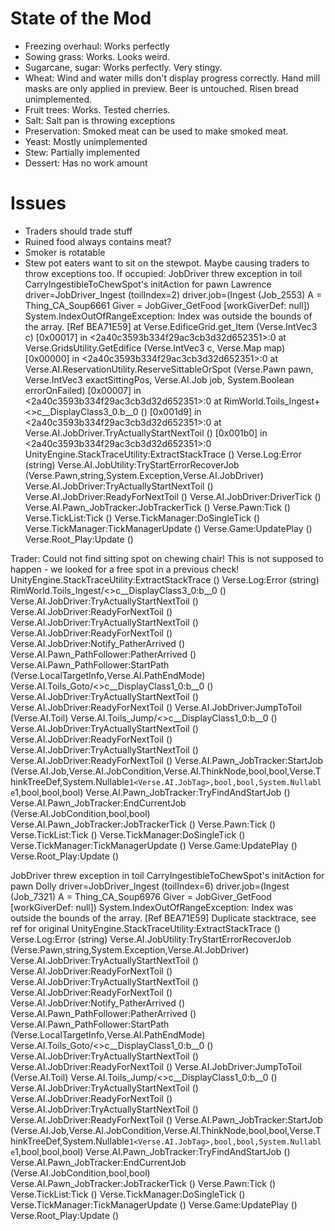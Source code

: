 # State of the Mod
* Freezing overhaul: Works perfectly
* Sowing grass: Works. Looks weird.
* Sugarcane, sugar: Works perfectly. Very stingy.
* Wheat: Wind and water mills don't display progress correctly. Hand mill masks are only applied in preview. Beer is untouched. Risen bread unimplemented.
* Fruit trees: Works. Tested cherries.
* Salt: Salt pan is throwing exceptions
* Preservation: Smoked meat can be used to make smoked meat.
* Yeast: Mostly unimplemented
* Stew: Partially implemented
* Dessert: Has no work amount


# Issues
* Traders should trade stuff
* Ruined food always contains meat?
* Smoker is rotatable
* Stew pot eaters want to sit on the stewpot. Maybe causing traders to throw exceptions too. If occupied:
JobDriver threw exception in toil CarryIngestibleToChewSpot's initAction for pawn Lawrence driver=JobDriver_Ingest (toilIndex=2) driver.job=(Ingest (Job_2553) A = Thing_CA_Soup6661 Giver = JobGiver_GetFood [workGiverDef: null])
System.IndexOutOfRangeException: Index was outside the bounds of the array.
[Ref BEA71E59]
 at Verse.EdificeGrid.get_Item (Verse.IntVec3 c) [0x00017] in <2a40c3593b334f29ac3cb3d32d652351>:0
 at Verse.GridsUtility.GetEdifice (Verse.IntVec3 c, Verse.Map map) [0x00000] in <2a40c3593b334f29ac3cb3d32d652351>:0
 at Verse.AI.ReservationUtility.ReserveSittableOrSpot (Verse.Pawn pawn, Verse.IntVec3 exactSittingPos, Verse.AI.Job job, System.Boolean errorOnFailed) [0x00007] in <2a40c3593b334f29ac3cb3d32d652351>:0
 at RimWorld.Toils_Ingest+<>c__DisplayClass3_0.<CarryIngestibleToChewSpot>b__0 () [0x001d9] in <2a40c3593b334f29ac3cb3d32d652351>:0
 at Verse.AI.JobDriver.TryActuallyStartNextToil () [0x001b0] in <2a40c3593b334f29ac3cb3d32d652351>:0
UnityEngine.StackTraceUtility:ExtractStackTrace ()
Verse.Log:Error (string)
Verse.AI.JobUtility:TryStartErrorRecoverJob (Verse.Pawn,string,System.Exception,Verse.AI.JobDriver)
Verse.AI.JobDriver:TryActuallyStartNextToil ()
Verse.AI.JobDriver:ReadyForNextToil ()
Verse.AI.JobDriver:DriverTick ()
Verse.AI.Pawn_JobTracker:JobTrackerTick ()
Verse.Pawn:Tick ()
Verse.TickList:Tick ()
Verse.TickManager:DoSingleTick ()
Verse.TickManager:TickManagerUpdate ()
Verse.Game:UpdatePlay ()
Verse.Root_Play:Update ()

Trader:
Could not find sitting spot on chewing chair! This is not supposed to happen - we looked for a free spot in a previous check!
UnityEngine.StackTraceUtility:ExtractStackTrace ()
Verse.Log:Error (string)
RimWorld.Toils_Ingest/<>c__DisplayClass3_0:<CarryIngestibleToChewSpot>b__0 ()
Verse.AI.JobDriver:TryActuallyStartNextToil ()
Verse.AI.JobDriver:ReadyForNextToil ()
Verse.AI.JobDriver:TryActuallyStartNextToil ()
Verse.AI.JobDriver:ReadyForNextToil ()
Verse.AI.JobDriver:Notify_PatherArrived ()
Verse.AI.Pawn_PathFollower:PatherArrived ()
Verse.AI.Pawn_PathFollower:StartPath (Verse.LocalTargetInfo,Verse.AI.PathEndMode)
Verse.AI.Toils_Goto/<>c__DisplayClass1_0:<GotoThing>b__0 ()
Verse.AI.JobDriver:TryActuallyStartNextToil ()
Verse.AI.JobDriver:ReadyForNextToil ()
Verse.AI.JobDriver:JumpToToil (Verse.AI.Toil)
Verse.AI.Toils_Jump/<>c__DisplayClass1_0:<JumpIf>b__0 ()
Verse.AI.JobDriver:TryActuallyStartNextToil ()
Verse.AI.JobDriver:ReadyForNextToil ()
Verse.AI.JobDriver:TryActuallyStartNextToil ()
Verse.AI.JobDriver:ReadyForNextToil ()
Verse.AI.Pawn_JobTracker:StartJob (Verse.AI.Job,Verse.AI.JobCondition,Verse.AI.ThinkNode,bool,bool,Verse.ThinkTreeDef,System.Nullable`1<Verse.AI.JobTag>,bool,bool,System.Nullable`1<bool>,bool,bool,bool)
Verse.AI.Pawn_JobTracker:TryFindAndStartJob ()
Verse.AI.Pawn_JobTracker:EndCurrentJob (Verse.AI.JobCondition,bool,bool)
Verse.AI.Pawn_JobTracker:JobTrackerTick ()
Verse.Pawn:Tick ()
Verse.TickList:Tick ()
Verse.TickManager:DoSingleTick ()
Verse.TickManager:TickManagerUpdate ()
Verse.Game:UpdatePlay ()
Verse.Root_Play:Update ()

JobDriver threw exception in toil CarryIngestibleToChewSpot's initAction for pawn Dolly driver=JobDriver_Ingest (toilIndex=6) driver.job=(Ingest (Job_7321) A = Thing_CA_Soup6976 Giver = JobGiver_GetFood [workGiverDef: null])
System.IndexOutOfRangeException: Index was outside the bounds of the array.
[Ref BEA71E59] Duplicate stacktrace, see ref for original
UnityEngine.StackTraceUtility:ExtractStackTrace ()
Verse.Log:Error (string)
Verse.AI.JobUtility:TryStartErrorRecoverJob (Verse.Pawn,string,System.Exception,Verse.AI.JobDriver)
Verse.AI.JobDriver:TryActuallyStartNextToil ()
Verse.AI.JobDriver:ReadyForNextToil ()
Verse.AI.JobDriver:TryActuallyStartNextToil ()
Verse.AI.JobDriver:ReadyForNextToil ()
Verse.AI.JobDriver:Notify_PatherArrived ()
Verse.AI.Pawn_PathFollower:PatherArrived ()
Verse.AI.Pawn_PathFollower:StartPath (Verse.LocalTargetInfo,Verse.AI.PathEndMode)
Verse.AI.Toils_Goto/<>c__DisplayClass1_0:<GotoThing>b__0 ()
Verse.AI.JobDriver:TryActuallyStartNextToil ()
Verse.AI.JobDriver:ReadyForNextToil ()
Verse.AI.JobDriver:JumpToToil (Verse.AI.Toil)
Verse.AI.Toils_Jump/<>c__DisplayClass1_0:<JumpIf>b__0 ()
Verse.AI.JobDriver:TryActuallyStartNextToil ()
Verse.AI.JobDriver:ReadyForNextToil ()
Verse.AI.JobDriver:TryActuallyStartNextToil ()
Verse.AI.JobDriver:ReadyForNextToil ()
Verse.AI.Pawn_JobTracker:StartJob (Verse.AI.Job,Verse.AI.JobCondition,Verse.AI.ThinkNode,bool,bool,Verse.ThinkTreeDef,System.Nullable`1<Verse.AI.JobTag>,bool,bool,System.Nullable`1<bool>,bool,bool,bool)
Verse.AI.Pawn_JobTracker:TryFindAndStartJob ()
Verse.AI.Pawn_JobTracker:EndCurrentJob (Verse.AI.JobCondition,bool,bool)
Verse.AI.Pawn_JobTracker:JobTrackerTick ()
Verse.Pawn:Tick ()
Verse.TickList:Tick ()
Verse.TickManager:DoSingleTick ()
Verse.TickManager:TickManagerUpdate ()
Verse.Game:UpdatePlay ()
Verse.Root_Play:Update ()
